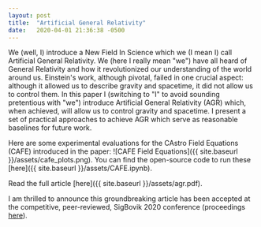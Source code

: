 ```yaml
---
layout: post
title:  "Artificial General Relativity"
date:   2020-04-01 21:36:38 -0500
---
```


We (well, I) introduce a New Field In Science which we (I mean I) call Artificial General Relativity. We
(here I really mean "we") have all heard of General Relativity and how it revolutionized our understanding of
the world around us. Einstein's work, although pivotal, failed in one crucial aspect: although it allowed us to
describe gravity and spacetime, it did not allow us to control them. In this paper I (switching to "I" to avoid
sounding pretentious with "we") introduce Artificial General Relativity (AGR) which, when achieved, will
allow us to control gravity and spacetime. I present a set of practical approaches to achieve AGR which serve
as reasonable baselines for future work.

Here are some experimental evaluations for the CAstro Field Equations (CAFE) introduced in the paper:
![CAFE Field Equations]({{ site.baseurl }}/assets/cafe_plots.png).
You can find the open-source code to run these [here]({{ site.baseurl }}/assets/CAFE.ipynb).

Read the full article [here]({{ site.baseurl }}/assets/agr.pdf).

I am thrilled to announce this groundbreaking article has been accepted at the competitive, peer-reviewed,
SigBovik 2020 conference (proceedings [here](http://sigbovik.org/2020/proceedings.pdf)).
